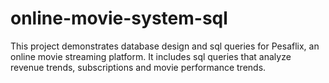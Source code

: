 # online-movie-system-sql
This project demonstrates database design and sql queries for Pesaflix, an online movie streaming platform. It includes sql queries that analyze revenue trends, subscriptions and movie performance trends. 
